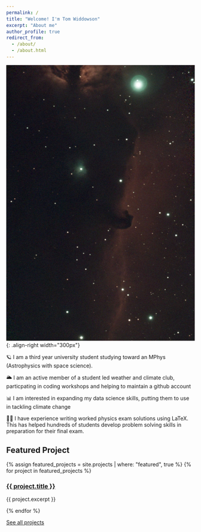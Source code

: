 ```yaml
---
permalink: /
title: "Welcome! I'm Tom Widdowson"
excerpt: "About me"
author_profile: true
redirect_from: 
  - /about/
  - /about.html
---
```



![Horsehead nebula](/images/nebula.jpg){: .align-right width="300px"}

🪐 I am a third year university student studying toward an MPhys (Astrophysics with space science). 

🌥️ I am an active member of a student led weather and climate club, particpating in coding workshops and helping to maintain a github account

📊 I am interested in expanding my data science skills, putting them to use in tackling climate change

🧑‍🔬 I have experience writing worked physics exam solutions using LaTeX. This has helped hundreds of students develop problem solving skills in preparation for their final exam.  

## Featured Project

<div class="featured-projects">
{% assign featured_projects = site.projects | where: "featured", true %}
{% for project in featured_projects %}
  <div class="project">
    <h3><a href="{{ project.url }}">{{ project.title }}</a></h3>
    <p>{{ project.excerpt }}</p>
  </div>
{% endfor %}
</div>

<p><a href="/projects/">See all projects</a></p>





